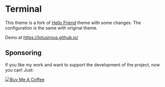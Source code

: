 # Terminal

This theme is a fork of [Hello Friend](https://github.com/panr/hugo-theme-hello-friend) theme with some changes. The configuration is the same with original theme.

Demo at https://lotusirous.github.io/


## Sponsoring

If you like my work and want to support the development of the project, now you can! Just:

<a href="https://www.buymeacoffee.com/Lqk35ge" target="_blank"><img src="https://res.cloudinary.com/panr/image/upload/v1579374705/buymeacoffee_y6yvov.svg" alt="Buy Me A Coffee" ></a>

